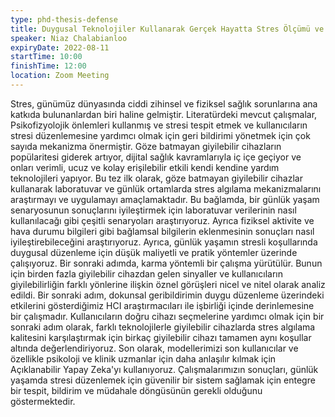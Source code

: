 ```yaml
---
type: phd-thesis-defense
title: Duygusal Teknolojiler Kullanarak Gerçek Hayatta Stres Ölçümü ve Düzenleme
speaker: Niaz Chalabianloo
expiryDate: 2022-08-11
startTime: 10:00
finishTime: 12:00
location: Zoom Meeting
---
```

Stres, günümüz dünyasında ciddi zihinsel ve fiziksel sağlık sorunlarına ana katkıda bulunanlardan biri haline gelmiştir. Literatürdeki mevcut çalışmalar, Psikofizyolojik önlemleri kullanmış ve stresi tespit etmek ve kullanıcıların stresi düzenlemesine yardımcı olmak için geri bildirimi yönetmek için çok sayıda mekanizma önermiştir. Göze batmayan giyilebilir cihazların popülaritesi giderek artıyor, dijital sağlık kavramlarıyla iç içe geçiyor ve onları verimli, ucuz ve kolay erişilebilir etkili kendi kendine yardım teknolojileri yapıyor. Bu tez ilk olarak, göze batmayan giyilebilir cihazlar kullanarak laboratuvar ve günlük ortamlarda stres algılama mekanizmalarını araştırmayı ve uygulamayı amaçlamaktadır. Bu bağlamda, bir günlük yaşam senaryosunun sonuçlarını iyileştirmek için laboratuvar verilerinin nasıl kullanılacağı gibi çeşitli senaryoları araştırıyoruz. Ayrıca fiziksel aktivite ve hava durumu bilgileri gibi bağlamsal bilgilerin eklenmesinin sonuçları nasıl iyileştirebileceğini araştırıyoruz. Ayrıca, günlük yaşamın stresli koşullarında duygusal düzenleme için düşük maliyetli ve pratik yöntemler üzerinde çalışıyoruz. Bir sonraki adımda, karma yöntemli bir çalışma yürütülür. Bunun için birden fazla giyilebilir cihazdan gelen sinyaller ve kullanıcıların giyilebilirliğin farklı yönlerine ilişkin öznel görüşleri nicel ve nitel olarak analiz edildi. Bir sonraki adım, dokunsal geribildirimin duygu düzenleme üzerindeki etkilerini gösterdiğimiz HCI araştırmacıları ile işbirliği içinde derinlemesine bir çalışmadır. Kullanıcıların doğru cihazı seçmelerine yardımcı olmak için bir sonraki adım olarak, farklı teknolojilerle giyilebilir cihazlarda stres algılama kalitesini karşılaştırmak için birkaç giyilebilir cihazı tamamen aynı koşullar altında değerlendiriyoruz. Son olarak, modellerimizi son kullanıcılar ve özellikle psikoloji ve klinik uzmanlar için daha anlaşılır kılmak için Açıklanabilir Yapay Zeka'yı kullanıyoruz. Çalışmalarımızın sonuçları, günlük yaşamda stresi düzenlemek için güvenilir bir sistem sağlamak için entegre bir tespit, bildirim ve müdahale döngüsünün gerekli olduğunu göstermektedir.